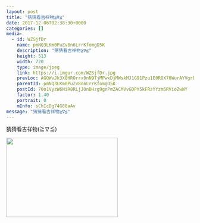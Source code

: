 ```yaml
---
layout: post
title: "猜猜看吉祥物≧∇≦" 
date: 2017-12-06T02:38:30+0000 
categories: [] 
media:
  - id: WZSjfDr
    name: pmNQ3LKm0PuZv8n6LrrKfomgD5K
    description: "猜猜看吉祥物≧∇≦"   
    height: 513
    width: 720
    type: image/jpeg
    link: https://i.imgur.com/WZSjfDr.jpg
    prevLoc: AGQWvJk3X8HROrrx0nN9TjMPwxDjMWskMJ1G91Pzu1E0ROX78WurAYVgrBrMiLXW9E4AwgIDZk6g5PW7SyXWx5mMrotEvAXjp3OXuX0XZJ2PMMtXMqO2KpvocqZQBN4WY5T2J58Jl15MtxvMnL6PV7fAkp083wJ0h1xB01jEOPINPP6kv97wFvYKDBBr17sPrGjNgODoSmVjn4wPqxCDxoB9g1nEtB9wAyvOgNSwqYDxM64DCGYAwnDn6vI5OBKAqK7oFv3
    parentId: pmNQ3LKm0PuZv8n6LrrKfomgD5K
    postId: 70o1VyzW6NiR8RLjJOnDHzg9gnPmZACMVvGDPY5kFRzYYzm5RVioZwWY
    factor: 1.40
    portrait: 0
    mInfo: sChIcDg74G88aAv
message: "猜猜看吉祥物≧∇≦"
---
```


猜猜看吉祥物(≧∇≦)


[//]: #media:  
<a href="https://i.imgur.com/WZSjfDr.jpg"><img src="https://i.imgur.com/WZSjfDr.jpg" height="213" width="300" /></a> 
 
